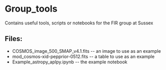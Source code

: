 # Group_tools
Contains useful tools, scripts or notebooks for the FIR group at Sussex

## Files:
* COSMOS_image_500_SMAP_v4.1.fits   -- an image to use as an example
* mod_cosmos-xid-pepprior-0512.fits -- a table to use as an example
* Example_astropy_aplpy.ipynb       -- the example notebook
